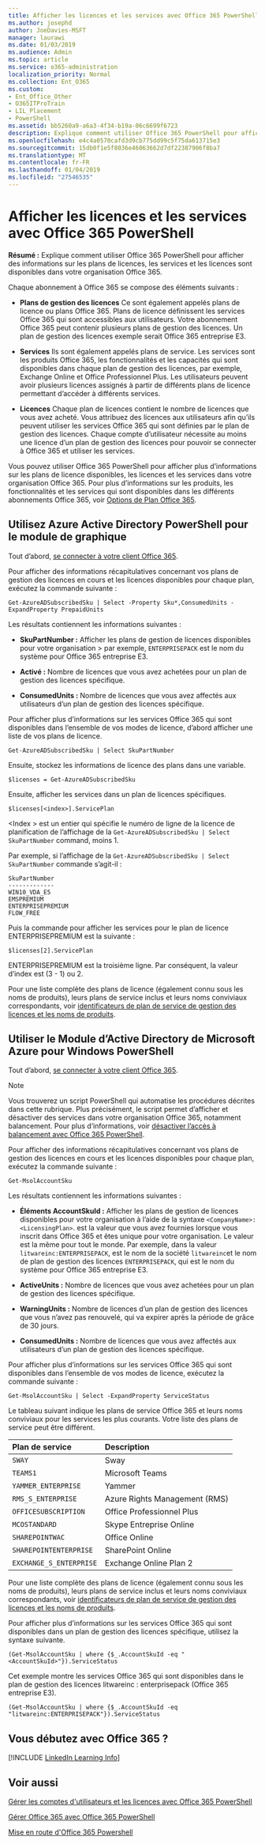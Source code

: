 ```yaml
---
title: Afficher les licences et les services avec Office 365 PowerShell
ms.author: josephd
author: JoeDavies-MSFT
manager: laurawi
ms.date: 01/03/2019
ms.audience: Admin
ms.topic: article
ms.service: o365-administration
localization_priority: Normal
ms.collection: Ent_O365
ms.custom:
- Ent_Office_Other
- O365ITProTrain
- LIL_Placement
- PowerShell
ms.assetid: bb5260a9-a6a3-4f34-b19a-06c6699f6723
description: Explique comment utiliser Office 365 PowerShell pour afficher des informations sur les plans de licences, les services et les licences sont disponibles dans votre organisation Office 365.
ms.openlocfilehash: e4c4a0570cafd3d9cb775dd99c5f75da613715e3
ms.sourcegitcommit: 15db0f1e5f8036e46063662d7df22387906f8ba7
ms.translationtype: MT
ms.contentlocale: fr-FR
ms.lasthandoff: 01/04/2019
ms.locfileid: "27546535"
---
```

# <a name="view-licenses-and-services-with-office-365-powershell"></a>Afficher les licences et les services avec Office 365 PowerShell

**Résumé :** Explique comment utiliser Office 365 PowerShell pour afficher des informations sur les plans de licences, les services et les licences sont disponibles dans votre organisation Office 365.
  
Chaque abonnement à Office 365 se compose des éléments suivants :

- **Plans de gestion des licences** Ce sont également appelés plans de licence ou plans Office 365. Plans de licence définissent les services Office 365 qui sont accessibles aux utilisateurs. Votre abonnement Office 365 peut contenir plusieurs plans de gestion des licences. Un plan de gestion des licences exemple serait Office 365 entreprise E3.
    
- **Services** Ils sont également appelés plans de service. Les services sont les produits Office 365, les fonctionnalités et les capacités qui sont disponibles dans chaque plan de gestion des licences, par exemple, Exchange Online et Office Professionnel Plus. Les utilisateurs peuvent avoir plusieurs licences assignés à partir de différents plans de licence permettant d’accéder à différents services.
    
- **Licences** Chaque plan de licences contient le nombre de licences que vous avez acheté. Vous attribuez des licences aux utilisateurs afin qu’ils peuvent utiliser les services Office 365 qui sont définies par le plan de gestion des licences. Chaque compte d’utilisateur nécessite au moins une licence d’un plan de gestion des licences pour pouvoir se connecter à Office 365 et utiliser les services.
    
Vous pouvez utiliser Office 365 PowerShell pour afficher plus d’informations sur les plans de licence disponibles, les licences et les services dans votre organisation Office 365. Pour plus d’informations sur les produits, les fonctionnalités et les services qui sont disponibles dans les différents abonnements Office 365, voir [Options de Plan Office 365](https://go.microsoft.com/fwlink/p/?LinkId=691147).


## <a name="use-the-azure-active-directory-powershell-for-graph-module"></a>Utilisez Azure Active Directory PowerShell pour le module de graphique

Tout d’abord, [se connecter à votre client Office 365](connect-to-office-365-powershell.md#connect-with-the-azure-active-directory-powershell-for-graph-module).
  
Pour afficher des informations récapitulatives concernant vos plans de gestion des licences en cours et les licences disponibles pour chaque plan, exécutez la commande suivante :
  
```
Get-AzureADSubscribedSku | Select -Property Sku*,ConsumedUnits -ExpandProperty PrepaidUnits
```

Les résultats contiennent les informations suivantes :
  
- **SkuPartNumber :** Afficher les plans de gestion de licences disponibles pour votre organisation > par exemple, `ENTERPRISEPACK` est le nom du système pour Office 365 entreprise E3.
    
- **Activé :** Nombre de licences que vous avez achetées pour un plan de gestion des licences spécifique.
    
- **ConsumedUnits :** Nombre de licences que vous avez affectés aux utilisateurs d’un plan de gestion des licences spécifique.
    
Pour afficher plus d’informations sur les services Office 365 qui sont disponibles dans l’ensemble de vos modes de licence, d’abord afficher une liste de vos plans de licence.

````
Get-AzureADSubscribedSku | Select SkuPartNumber
````

Ensuite, stockez les informations de licence des plans dans une variable.

````
$licenses = Get-AzureADSubscribedSku
````

Ensuite, afficher les services dans un plan de licences spécifiques.

````
$licenses[<index>].ServicePlan
````

\<Index > est un entier qui spécifie le numéro de ligne de la licence de planification de l’affichage de la `Get-AzureADSubscribedSku | Select SkuPartNumber` command, moins 1.

Par exemple, si l’affichage de la `Get-AzureADSubscribedSku | Select SkuPartNumber` commande s’agit-il :

````
SkuPartNumber
-------------
WIN10_VDA_E5
EMSPREMIUM
ENTERPRISEPREMIUM
FLOW_FREE
````

Puis la commande pour afficher les services pour le plan de licence ENTERPRISEPREMIUM est la suivante :

````
$licenses[2].ServicePlan
````

ENTERPRISEPREMIUM est la troisième ligne. Par conséquent, la valeur d’index est (3 - 1) ou 2.

Pour une liste complète des plans de licence (également connu sous les noms de produits), leurs plans de service inclus et leurs noms conviviaux correspondants, voir [identificateurs de plan de service de gestion des licences et les noms de produits](https://docs.microsoft.com/azure/active-directory/users-groups-roles/licensing-service-plan-reference).

## <a name="use-the-microsoft-azure-active-directory-module-for-windows-powershell"></a>Utiliser le Module d’Active Directory de Microsoft Azure pour Windows PowerShell

Tout d’abord, [se connecter à votre client Office 365](connect-to-office-365-powershell.md#connect-with-the-microsoft-azure-active-directory-module-for-windows-powershell).

>[!Note]
>Vous trouverez un script PowerShell qui automatise les procédures décrites dans cette rubrique. Plus précisément, le script permet d’afficher et désactiver des services dans votre organisation Office 365, notamment balancement. Pour plus d’informations, voir [désactiver l’accès à balancement avec Office 365 PowerShell](disable-access-to-sway-with-office-365-powershell.md).
>
    
Pour afficher des informations récapitulatives concernant vos plans de gestion des licences en cours et les licences disponibles pour chaque plan, exécutez la commande suivante :
  
```
Get-MsolAccountSku
```

Les résultats contiennent les informations suivantes :
  
- **Éléments AccountSkuId :** Afficher les plans de gestion de licences disponibles pour votre organisation à l’aide de la syntaxe `<CompanyName>:<LicensingPlan>`.  _<CompanyName>_ est la valeur que vous avez fournies lorsque vous inscrit dans Office 365 et êtes unique pour votre organisation. Le _<LicensingPlan>_ valeur est la même pour tout le monde. Par exemple, dans la valeur `litwareinc:ENTERPRISEPACK`, est le nom de la société `litwareinc`et le nom de plan de gestion des licences `ENTERPRISEPACK`, qui est le nom du système pour Office 365 entreprise E3.
    
- **ActiveUnits :** Nombre de licences que vous avez achetées pour un plan de gestion des licences spécifique.
    
- **WarningUnits :** Nombre de licences d’un plan de gestion des licences que vous n’avez pas renouvelé, qui va expirer après la période de grâce de 30 jours.
    
- **ConsumedUnits :** Nombre de licences que vous avez affectés aux utilisateurs d’un plan de gestion des licences spécifique.
    
Pour afficher plus d’informations sur les services Office 365 qui sont disponibles dans l’ensemble de vos modes de licence, exécutez la commande suivante :
  
```
Get-MsolAccountSku | Select -ExpandProperty ServiceStatus
```

Le tableau suivant indique les plans de service Office 365 et leurs noms conviviaux pour les services les plus courants. Votre liste des plans de service peut être différent. 
  
|**Plan de service**|**Description**|
|:-----|:-----|
| `SWAY` <br/> |Sway  <br/> |
| `TEAMS1` <br/> |Microsoft Teams  <br/> |
| `YAMMER_ENTERPRISE` <br/> |Yammer  <br/> |
| `RMS_S_ENTERPRISE` <br/> |Azure Rights Management (RMS)  <br/> |
| `OFFICESUBSCRIPTION` <br/> |Office Professionnel Plus  <br/> |
| `MCOSTANDARD` <br/> |Skype Entreprise Online  <br/> |
| `SHAREPOINTWAC` <br/> |Office Online  <br/> |
| `SHAREPOINTENTERPRISE` <br/> |SharePoint Online  <br/> |
| `EXCHANGE_S_ENTERPRISE` <br/> |Exchange Online Plan 2  <br/> |
   
Pour une liste complète des plans de licence (également connu sous les noms de produits), leurs plans de service inclus et leurs noms conviviaux correspondants, voir [identificateurs de plan de service de gestion des licences et les noms de produits](https://docs.microsoft.com/azure/active-directory/users-groups-roles/licensing-service-plan-reference).

Pour afficher plus d’informations sur les services Office 365 qui sont disponibles dans un plan de gestion des licences spécifique, utilisez la syntaxe suivante.
  
```
(Get-MsolAccountSku | where {$_.AccountSkuId -eq "<AccountSkuId>"}).ServiceStatus
```

Cet exemple montre les services Office 365 qui sont disponibles dans le plan de gestion des licences litwareinc : enterprisepack (Office 365 entreprise E3).
  
```
(Get-MsolAccountSku | where {$_.AccountSkuId -eq "litwareinc:ENTERPRISEPACK"}).ServiceStatus
```


## <a name="new-to-office-365"></a>Vous débutez avec Office 365 ?

[!INCLUDE [LinkedIn Learning Info](../common/office/linkedin-learning-info.md)]
   
## <a name="see-also"></a>Voir aussi


[Gérer les comptes d'utilisateurs et les licences avec Office 365 PowerShell](manage-user-accounts-and-licenses-with-office-365-powershell.md)
  
[Gérer Office 365 avec Office 365 PowerShell](manage-office-365-with-office-365-powershell.md)
  
[Mise en route d'Office 365 Powershell](getting-started-with-office-365-powershell.md)
